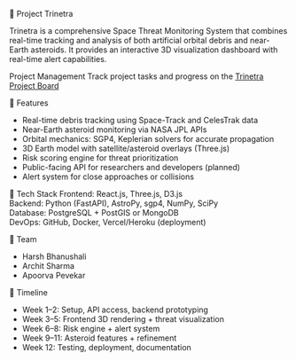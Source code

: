 🌌 Project Trinetra

Trinetra is a comprehensive Space Threat Monitoring System that combines real-time tracking and analysis of both artificial orbital debris and near-Earth asteroids. It provides an interactive 3D visualization dashboard with real-time alert capabilities.

Project Management
Track project tasks and progress on the [Trinetra Project Board](https://github.com/users/harshbhanushali36/projects/1/views/1)


🔭 Features
- Real-time debris tracking using Space-Track and CelesTrak data
- Near-Earth asteroid monitoring via NASA JPL APIs
- Orbital mechanics: SGP4, Keplerian solvers for accurate propagation
- 3D Earth model with satellite/asteroid overlays (Three.js)
- Risk scoring engine for threat prioritization
- Public-facing API for researchers and developers (planned)
- Alert system for close approaches or collisions

🧠 Tech Stack
Frontend: React.js, Three.js, D3.js  
Backend: Python (FastAPI), AstroPy, sgp4, NumPy, SciPy  
Database: PostgreSQL + PostGIS or MongoDB  
DevOps: GitHub, Docker, Vercel/Heroku (deployment)

👥 Team
- Harsh Bhanushali
- Archit Sharma
- Apoorva Pevekar

📅 Timeline
- Week 1–2: Setup, API access, backend prototyping
- Week 3–5: Frontend 3D rendering + threat visualization
- Week 6–8: Risk engine + alert system
- Week 9–11: Asteroid features + refinement
- Week 12: Testing, deployment, documentation

